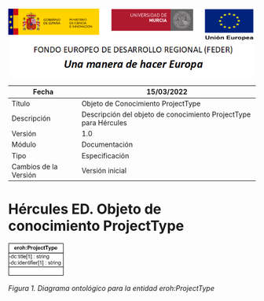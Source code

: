 ![](../../Docs/media/CabeceraDocumentosMD.png)

| Fecha         | 15/03/2022                                                   |
| ------------- | ------------------------------------------------------------ |
|Título|Objeto de Conocimiento ProjectType| 
|Descripción|Descripción del objeto de conocimiento ProjectType para Hércules|
|Versión|1.0|
|Módulo|Documentación|
|Tipo|Especificación|
|Cambios de la Versión|Versión inicial|

# Hércules ED. Objeto de conocimiento ProjectType

![](../../Docs/media/ObjetosDeConocimiento/ProjectType.png)

*Figura 1. Diagrama ontológico para la entidad eroh:ProjectType*
